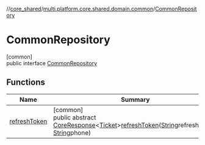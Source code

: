 //[core_shared](../../../index.md)/[multi.platform.core.shared.domain.common](../index.md)/[CommonRepository](index.md)

# CommonRepository

[common]\
public interface [CommonRepository](index.md)

## Functions

| Name | Summary |
|---|---|
| [refreshToken](refresh-token.md) | [common]<br>public abstract [CoreResponse](../../multi.platform.core.shared.data.common.network.response/-core-response/index.md)&lt;[Ticket](../../multi.platform.core.shared.domain.common.entity/-ticket/index.md)&gt;[refreshToken](refresh-token.md)([String](https://developer.android.com/reference/kotlin/java/lang/String.html)refreshToken, [String](https://developer.android.com/reference/kotlin/java/lang/String.html)phone) |
